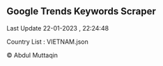 

## Google Trends Keywords Scraper 
 
Last Update 22-01-2023 , 22:24:48

Country List :
VIETNAM.json



© Abdul Muttaqin 
